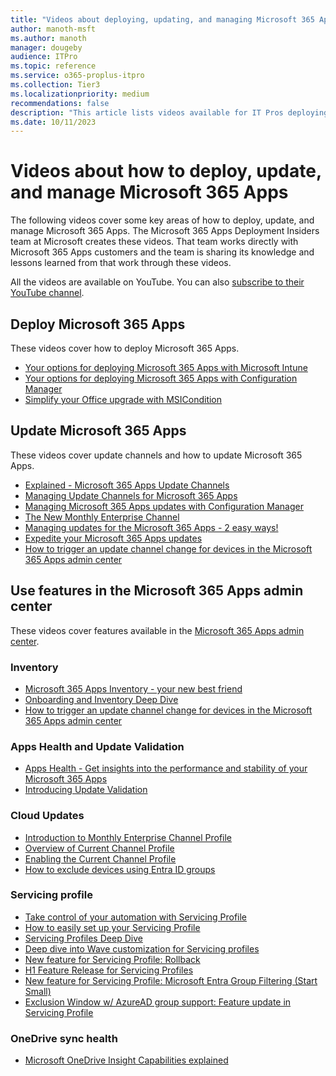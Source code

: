 ```yaml
---
title: "Videos about deploying, updating, and managing Microsoft 365 Apps"
author: manoth-msft
ms.author: manoth
manager: dougeby
audience: ITPro
ms.topic: reference
ms.service: o365-proplus-itpro
ms.collection: Tier3
ms.localizationpriority: medium
recommendations: false
description: "This article lists videos available for IT Pros deploying Microsoft 365 Apps."
ms.date: 10/11/2023
---
```


# Videos about how to deploy, update, and manage Microsoft 365 Apps

The following videos cover some key areas of how to deploy, update, and manage Microsoft 365 Apps. The Microsoft 365 Apps Deployment Insiders team at Microsoft creates these videos. That team works directly with Microsoft 365 Apps customers and the team is sharing its knowledge and lessons learned from that work through these videos.

All the videos are available on YouTube. You can also [subscribe to their YouTube channel](https://www.youtube.com/channel/UCtGE6W1kFbokk_aFVyN1KmA).

## Deploy Microsoft 365 Apps

These videos cover how to deploy Microsoft 365 Apps.

- [Your options for deploying Microsoft 365 Apps with Microsoft Intune](https://youtu.be/fA8lcnRXmkI)
- [Your options for deploying Microsoft 365 Apps with Configuration Manager](https://youtu.be/dUz1Jo4HGiQ)
- [Simplify your Office upgrade with MSICondition](https://youtu.be/7zHi6MRveRc)

## Update Microsoft 365 Apps

These videos cover update channels and how to update Microsoft 365 Apps.

- [Explained - Microsoft 365 Apps Update Channels](https://youtu.be/eNn4PDkmo7s)
- [Managing Update Channels for Microsoft 365 Apps](https://youtu.be/rIpoloAZnSg)
- [Managing Microsoft 365 Apps updates with Configuration Manager](https://youtu.be/dUz1Jo4HGiQ?t=791)
- [The New Monthly Enterprise Channel](https://youtu.be/0vrIkbWBTho)
- [Managing updates for the Microsoft 365 Apps - 2 easy ways!](https://youtu.be/ru11vVA8em4)
- [Expedite your Microsoft 365 Apps updates](https://youtu.be/g5VfSMlpJn0)
- [How to trigger an update channel change for devices in the Microsoft 365 Apps admin center](https://youtu.be/tFmktdQsKgY)

## Use features in the Microsoft 365 Apps admin center

These videos cover features available in the [Microsoft 365 Apps admin center](https://config.office.com).

### Inventory
- [Microsoft 365 Apps Inventory - your new best friend](https://youtu.be/qHDFffWHdKk)
- [Onboarding and Inventory Deep Dive](https://youtu.be/g1rDR2aOAQc)
- [How to trigger an update channel change for devices in the Microsoft 365 Apps admin center](https://youtu.be/tFmktdQsKgY)


### Apps Health and Update Validation
- [Apps Health - Get insights into the performance and stability of your Microsoft 365 Apps](https://youtu.be/g9tiCFNDOEw)
- [Introducing Update Validation](https://youtu.be/xZtXI-Ws-pE)

### Cloud Updates
- [Introduction to Monthly Enterprise Channel Profile](https://youtu.be/vUDGQ5I_5lo)
- [Overview of Current Channel Profile](https://youtu.be/wwguIOw788I)
- [Enabling the Current Channel Profile](https://youtu.be/lRegLZUjkUY)
- [How to exclude devices using Entra ID groups](https://youtu.be/fvZLjP41kXE)

### Servicing profile
- [Take control of your automation with Servicing Profile](hhttps://youtu.be/i_eUkyFX30E)
- [How to easily set up your Servicing Profile](https://youtu.be/igBMDvKqVJU)
- [Servicing Profiles Deep Dive](https://youtu.be/YO6a3iNVXXI)
- [Deep dive into Wave customization for Servicing profiles](https://youtu.be/rDu8qVbE1DY)
- [New feature for Servicing Profile: Rollback](https://youtu.be/wyy_ll3wdlM)
- [H1 Feature Release for Servicing Profiles](https://youtu.be/dIeeelh5Gcg)
- [New feature for Servicing Profile: Microsoft Entra Group Filtering (Start Small)](https://youtu.be/RrEBevNV7pQ)
- [Exclusion Window w/ AzureAD group support: Feature update in Servicing Profile](https://youtu.be/WMVlfg_3wnw)

### OneDrive sync health
- [Microsoft OneDrive Insight Capabilities explained](https://youtu.be/0A2LbKoNFzU)
